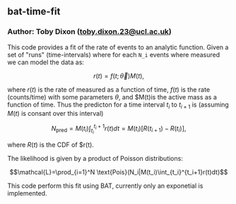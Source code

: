 ## bat-time-fit

### Author: Toby Dixon (toby.dixon.23@ucl.ac.uk)

This code provides a fit of the rate of events to an analytic function.
Given a set of "runs" (time-intervals) where for each `N_i` events where measured we can model the data as:

$$ r(t)=f(t;\vec{\theta})M(t),$$

where $r(t)$ is the rate of measured as a function of time, $f(t)$ is the rate (counts/time) with some parameters $\theta$, and $M(t)is the active mass as a function of time.
Thus the predicton for a time interval $t_i$ to $t_{i+1}$ is (assuming $M(t)$ is consant over this interval)

$$N_{\text{pred}}=M(t_i)\int_{t_i}^{t_i+1}r(t)dt = M(t_i)[R(t_{i+1})-R(t_i)],$$

where $R(t)$ is the CDF of $r(t).

The likelihood is given by a product of Poisson distributions:

$$\mathcal{L}=\prod_{i=1}^N \text{Pois}(N_i|M(t_i)\int_{t_i}^{t_i+1}r(t)dt)$$

This code perform this fit using BAT, currently only an exponetial is implemented.